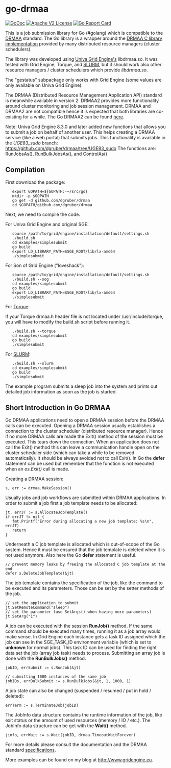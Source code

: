 go-drmaa
========
[![GoDoc](http://img.shields.io/badge/godoc-reference-blue.svg)](http://godoc.org/github.com/dgruber/drmaa)
[![Apache V2 License](http://img.shields.io/badge/license-BSD-blue.svg)](https://github.com/dgruber/drmaa/blob/master/COPYING)
[![Go Report Card](http://goreportcard.com/badge/dgruber/drmaa)](http://goreportcard.com/report/dgruber/drmaa)

This is a job submission library for Go (#golang) which is compatible to 
the [DRMAA](http://drmaa.org) standard. The Go library is a wrapper around
the [DRMAA C library implementation](https://www.ogf.org/documents/GFD.22.pdf) provided
by many distributed resource managers (cluster schedulers).

The library was developed using [Univa Grid Engine's](http://www.univa.com) libdrmaa.so. It
was tested with Grid Engine, Torque, and [SLURM](https://apps.man.poznan.pl/trac/slurm-drmaa), but it should work also other resource managers / cluster schedulers which provide _libdrmaa.so_.

The "gestatus" subpackage only works with Grid Engine (some values are only available
on Univa Grid Engine).

The DRMAA (Distributed Resource Management Application API) standard is meanwhile
available in version 2. DRMAA2 provides more functionality around cluster monitoring
and job session management. DRMAA and DRMAA2 are not compatible hence it is expected
that both libraries are co-existing for a while. The Go DRMAA2 can be found [here](https://github.com/dgruber/drmaa2).

Note: Univa Grid Engine 8.3.0 and later added new functions that allows you 
to submit a job on behalf of another user. This helps creating a DRMAA service
(like a web portal) that submits jobs. This functionality is available in the
*UGE83\_sudo* branch: https://github.com/dgruber/drmaa/tree/UGE83_sudo
The functions are: RunJobsAs(), RunBulkJobsAs(), and ControlAs()

## Compilation ##

First download the package:

~~~
   export GOPATH=${GOPATH:-~/src/go}
   mkdir -p $GOPATH
   go get -d github.com/dgruber/drmaa
   cd $GOPATH/github.com/dgruber/drmaa
~~~

Next, we need to compile the code.

For Univa Grid Engine and original SGE:

~~~
   source /path/to/grid/engine/installation/default/settings.sh
   ./build.sh
   cd examples/simplesubmit
   go build
   export LD_LIBRARY_PATH=$SGE_ROOT/lib/lx-amd64
   ./simplesubmit
~~~

For Son of Grid Engine ("loveshack"):

~~~
   source /path/to/grid/engine/installation/default/settings.sh
   ./build.sh --sog
   cd examples/simplesubmit
   go build
   export LD_LIBRARY_PATH=$SGE_ROOT/lib/lx-amd64
   ./simplesubmit
~~~


For [Torque](https://github.com/adaptivecomputing/torque/tree/master/src/drmaa):

If your Torque drmaa.h header file is not located under /usr/include/torque,
you will have to modify the build.sh script before running it.

~~~
   ./build.sh --torque
   cd examples/simplesubmit
   go build
   ./simplesubmit
~~~

For [SLURM](https://apps.man.poznan.pl/trac/slurm-drmaa):

~~~
   ./build.sh --slurm
   cd examples/simplesubmit
   go build
   ./simplesubmit
~~~



The example program submits a sleep job into the system and prints out detailed
job information as soon as the job is started.

## Short Introduction in Go DRMAA ##

Go DRMAA applications need to open a DRMAA session before the DRMAA calls
can be executed. Opening a DRMAA session usually establishes a connection
to the cluster scheduler (distributed resource manager). Hence if no more
DRMAA calls are made the Exit() method of the session must be executed.
This tears down the connection. When an application does not call the Exit()
method this can leave a communication handle open on the cluster scheduler
side (which can take a while to be removed automatically). It should
be always avoided not to call Exit(). In Go the **defer** statement can be
used but remember that the function is not executed when an *os.Exit()* call 
is made.

Creating a DRMAA session:

    s, err := drmaa.MakeSession()

Usually jobs and job workflows are submitted within DRMAA applications.
In order to submit a job first a job template needs to be allocated:

    jt, errJT := s.AllocateJobTemplate()
    if errJT != nil {
       fmt.Printf("Error during allocating a new job template: %s\n", errJT)
       return
    }

Underneath a C job template is allocated which is out-of-scope of the
Go system. Hence it must be ensured that the job template is deleted
when it is not used anymore. Also here the Go **defer** statement is useful.

    // prevent memory leaks by freeing the allocated C job template at the end
    defer s.DeleteJobTemplate(&jt)

The job template contains the specification of the job, like the command
to be executed and its parameters. Those can be set by the setter methods
of the job.

    // set the application to submit
    jt.SetRemoteCommand("sleep")
    // set the parameter (use SetArgs() when having more parameters)
    jt.SetArg("1")

A job can be executed with the session **RunJob()** method. If the same
command should be executed many times, running it as a job array 
would make sense. In Grid Engine each instance gets a task ID assigned
which the job can see in the SGE_TASK_ID environment variable (which 
is set to **unknown** for normal jobs). This task ID can be used for 
finding the right data set the job (array job task) needs to process.
Submitting an array job is done with the **RunBulkJobs()** method.


    jobID, errSubmit := s.RunJob(&jt)

    // submitting 1000 instances of the same job
    jobIDs, errBulkSubmit := s.RunBulkJobs(&jt, 1, 1000, 1)

A job state can also be changed (suspended / resumed / put in hold / deleted):

    errTerm := s.TerminateJob(jobID)

The JobInfo data structure contains the runtime information of the 
job, like exit status or the amount of used resources (memory / IO / etc.).
The JobInfo data structure can be get with the **Wait()** method.

    jinfo, errWait := s.Wait(jobID, drmaa.TimeoutWaitForever)

For more details please consult the documentation and the DRMAA 
standard [specifications](https://www.ogf.org/ogf/doku.php/standards/standards).

More examples can be found on my blog at http://www.gridengine.eu.
